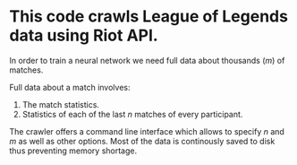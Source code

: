 # This code crawls League of Legends data using Riot API.

In order to train a neural network we need full data about thousands (*m*) of matches.

Full data about a match involves:
1. The match statistics.
2. Statistics of each of the last *n* matches of every participant.

The crawler offers a command line interface which allows to specify *n* and *m* as well as other options.
Most of the data is continously saved to disk thus preventing memory shortage.
